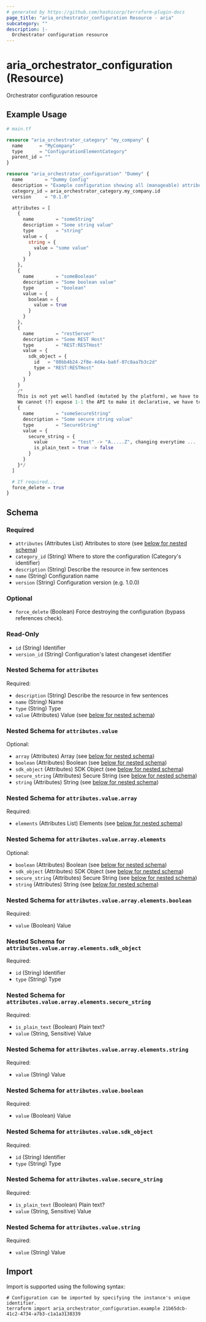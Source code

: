 ```yaml
---
# generated by https://github.com/hashicorp/terraform-plugin-docs
page_title: "aria_orchestrator_configuration Resource - aria"
subcategory: ""
description: |-
  Orchestrator configuration resource
---
```


# aria_orchestrator_configuration (Resource)

Orchestrator configuration resource

## Example Usage

```terraform
# main.tf

resource "aria_orchestrator_category" "my_company" {
  name      = "MyCompany"
  type      = "ConfigurationElementCategory"
  parent_id = ""
}

resource "aria_orchestrator_configuration" "Dummy" {
  name        = "Dummy Config"
  description = "Example configuration showing all (manageable) attribute types."
  category_id = aria_orchestrator_category.my_company.id
  version     = "0.1.0"

  attributes = [
    {
      name        = "someString"
      description = "Some string value"
      type        = "string"
      value = {
        string = {
          value = "some value"
        }
      }
    },
    {
      name        = "someBoolean"
      description = "Some boolean value"
      type        = "boolean"
      value = {
        boolean = {
          value = true
        }
      }
    },
    {
      name        = "restServer"
      description = "Some REST Host"
      type        = "REST:RESTHost"
      value = {
        sdk_object = {
          id   = "08bb4b24-2f8e-4d4a-ba6f-07c8aa7b3c2d"
          type = "REST:RESTHost"
        }
      }
    }
    /*
    This is not yet well handled (mutated by the platform), we have to find a pattern for this.
    We cannot (?) expose 1-1 the API to make it declarative, we have to tackle this challenge.
    {
      name        = "someSecureString"
      description = "Some secure string value"
      type        = "SecureString"
      value = {
        secure_string = {
          value         = "test" -> "A.....Z", changing everytime ...
          is_plain_text = true -> false
        }
      }
    }*/
  ]

  # If required...
  force_delete = true
}
```

<!-- schema generated by tfplugindocs -->
## Schema

### Required

- `attributes` (Attributes List) Attributes to store (see [below for nested schema](#nestedatt--attributes))
- `category_id` (String) Where to store the configuration (Category's identifier)
- `description` (String) Describe the resource in few sentences
- `name` (String) Configuration name
- `version` (String) Configuration version (e.g. 1.0.0)

### Optional

- `force_delete` (Boolean) Force destroying the configuration (bypass references check).

### Read-Only

- `id` (String) Identifier
- `version_id` (String) Configuration's latest changeset identifier

<a id="nestedatt--attributes"></a>
### Nested Schema for `attributes`

Required:

- `description` (String) Describe the resource in few sentences
- `name` (String) Name
- `type` (String) Type
- `value` (Attributes) Value (see [below for nested schema](#nestedatt--attributes--value))

<a id="nestedatt--attributes--value"></a>
### Nested Schema for `attributes.value`

Optional:

- `array` (Attributes) Array (see [below for nested schema](#nestedatt--attributes--value--array))
- `boolean` (Attributes) Boolean (see [below for nested schema](#nestedatt--attributes--value--boolean))
- `sdk_object` (Attributes) SDK Object (see [below for nested schema](#nestedatt--attributes--value--sdk_object))
- `secure_string` (Attributes) Secure String (see [below for nested schema](#nestedatt--attributes--value--secure_string))
- `string` (Attributes) String (see [below for nested schema](#nestedatt--attributes--value--string))

<a id="nestedatt--attributes--value--array"></a>
### Nested Schema for `attributes.value.array`

Required:

- `elements` (Attributes List) Elements (see [below for nested schema](#nestedatt--attributes--value--array--elements))

<a id="nestedatt--attributes--value--array--elements"></a>
### Nested Schema for `attributes.value.array.elements`

Optional:

- `boolean` (Attributes) Boolean (see [below for nested schema](#nestedatt--attributes--value--array--elements--boolean))
- `sdk_object` (Attributes) SDK Object (see [below for nested schema](#nestedatt--attributes--value--array--elements--sdk_object))
- `secure_string` (Attributes) Secure String (see [below for nested schema](#nestedatt--attributes--value--array--elements--secure_string))
- `string` (Attributes) String (see [below for nested schema](#nestedatt--attributes--value--array--elements--string))

<a id="nestedatt--attributes--value--array--elements--boolean"></a>
### Nested Schema for `attributes.value.array.elements.boolean`

Required:

- `value` (Boolean) Value


<a id="nestedatt--attributes--value--array--elements--sdk_object"></a>
### Nested Schema for `attributes.value.array.elements.sdk_object`

Required:

- `id` (String) Identifier
- `type` (String) Type


<a id="nestedatt--attributes--value--array--elements--secure_string"></a>
### Nested Schema for `attributes.value.array.elements.secure_string`

Required:

- `is_plain_text` (Boolean) Plain text?
- `value` (String, Sensitive) Value


<a id="nestedatt--attributes--value--array--elements--string"></a>
### Nested Schema for `attributes.value.array.elements.string`

Required:

- `value` (String) Value




<a id="nestedatt--attributes--value--boolean"></a>
### Nested Schema for `attributes.value.boolean`

Required:

- `value` (Boolean) Value


<a id="nestedatt--attributes--value--sdk_object"></a>
### Nested Schema for `attributes.value.sdk_object`

Required:

- `id` (String) Identifier
- `type` (String) Type


<a id="nestedatt--attributes--value--secure_string"></a>
### Nested Schema for `attributes.value.secure_string`

Required:

- `is_plain_text` (Boolean) Plain text?
- `value` (String, Sensitive) Value


<a id="nestedatt--attributes--value--string"></a>
### Nested Schema for `attributes.value.string`

Required:

- `value` (String) Value

## Import

Import is supported using the following syntax:

```shell
# Configuration can be imported by specifying the instance's unique identifier.
terraform import aria_orchestrator_configuration.example 21b65dcb-41c2-4734-a7b3-c1a1a3138339
```
